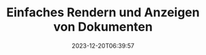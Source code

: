 ---
############################# Static ##########################
layout: "family"
date: 2023-12-20T06:39:57
draft: false

product: "Viewer"
product_tag: "viewer"

############################# Head ############################
head_title: "API zum Rendern und Anzeigen von Dokumenten | On-Premise-API und Online-Service"
head_description: "Rendern und betrachten Sie Word-, PDF-, Excel-, Powerpoint- oder Bilddateien einfach und kostenlos"

############################# Header ##########################
title: "Einfaches Rendern und Anzeigen von Dokumenten"
description: |
  Leistungsstarke Viewer-API zum Rendern verschiedener Dateien in PDF, HTML und Bild.

  Laden Sie Dokumente aus verschiedenen Quellen, einschließlich Dateien, Streams, URLs, FTP-Servern, Amazon S3, Azure Blob Storage und mehr.

  Generieren Sie reaktionsfähige HTML-Seiten, schützen Sie die ausgegebenen PDF-Dateien und ordnen Sie ihre Seiten neu an, drehen Sie Seiten, rendern Sie bei Bedarf Notizen und Kommentare.

############################# Platforms ############################
supported_platforms:
  enable: true  
  head_title: "Wählen Sie Ihre Plattform"
  title: "Unterstützte Plattformen"
  description: "Die GroupDocs.Viewer-Bibliothek unterstützt die folgenden Betriebssysteme und Frameworks"
  details_link_title: "Erfahren Sie mehr"
  items:
    # supported_platforms loop
    - title: ".NET"
      description: "GroupDocs.Viewer for .NET"
      color: "blue"
      tag: "net"
      link: "/viewer/net/"
      features_link: "https://docs.groupdocs.com/viewer/net/system-requirements/"
      features:
        # features loop
        - content: ".NET Framework 4.6.2+  <br>  .NET Core 3.1  <br>  .NET 6+"
          rows: "3"
        # features loop
        - content: "Windows, Linux"
          rows: "1"
        # features loop
        - content: "Über 180 Dateiformate"
          rows: "1"
        # features loop
        - content: "UI-Paket für ASP.NET Core"
          rows: "1"
        # features loop
        - content: "ASP.NET WebForms Demo  <br>  ASP.NET MVC Demo  <br>  ASP.NET Core Demo"
          rows: "3"
    
    # supported_platforms loop
    - title: "Java"
      description: "GroupDocs.Viewer for Java"
      color: "red"
      tag: "java"
      link: "/viewer/java/"
      features_link: "https://docs.groupdocs.com/viewer/java/system-requirements/"
      features:
        # features loop
        - content: "J2SE 8.0 (1.8)+"
          rows: "3"
        # features loop
        - content:  "Windows, Linux, macOS"
          rows: "1"       
        # features loop
        - content: "Über 180 Dateiformate"
          rows: "1"
        # features loop
        - content:  "UI-Paket für Spring und Dropwizard"
          rows: "1"
        # features loop
        - content:  "Spring Demo  <br>  Dropwizard demo"
          rows: "3"

    # supported_platforms loop
    - title: "Node.js"
      description: "GroupDocs.Viewer for Node.js"
      color: "green"
      tag: "nodejs-java"
      link: "/viewer/nodejs-java/"
      features_link: "https://docs.groupdocs.com/viewer/nodejs-java/system-requirements/"
      features:
        # features loop
        - content: "Node.js 16+  <br>  and J2SE 8.0 (1.8)+"
          rows: "3"
        # features loop
        - content:  "Windows, Linux, macOS"
          rows: "1"
        # features loop
        - content:  "Über 180 Dateiformate"
          rows: "1"
        # features loop
        - content:  "UI-Paket – bald verfügbar"
          rows: "1" 
        # features loop
        - content:  "Demo – bald verfügbar"
          rows: "3" 


############################# Features ############################

features:
  enable: true
  title: "Funktionsumfang von GroupDocs.Viewer"
  description: "API zum Rendern von Dateien verschiedener Typen wie HTML, PDF, PNG und JPEG in Anwendungen, um sie ohne Software von Drittanbietern anzuzeigen."

  items:
    # feature loop
    - icon: "view"
      title: "Dokumente und Bilder ansehen"
      content: "Zeigen Sie Dokumente an, indem Sie sie als HTML-, PDF-, PNG- und JPEG-Dateien rendern."

    # feature loop
    - icon: "password"
      title: "Öffnen Sie geschützte Dokumente"
      content: "Geben Sie ein Passwort an, um verschlüsselte Dokumente zu öffnen."

    # feature loop
    - icon: "load"
      title: "Laden Sie Dateien von überall"
      content: "Laden Sie Dokumente aus verschiedenen Dateien, URLs, FTP-Servern, Amazon S3 und mehr."
    
    # feature loop
    - icon: "pages"
      title: "Rendern Sie alle oder bestimmte Seiten"
      content: "Geben Sie einen Bereich von Seitenzahlen an, die gerendert werden sollen."


############################# Code samples ############################
code_samples:
  enable: true
  title: "GroupDocs.Viewer-Codebeispiele"
  description: "Einige Anwendungsfälle typischer GroupDocs.Viewer-Vorgänge in C#, Java, TypeScript"
  items:
    # code sample loop
    - title: "So rendern Sie DOCX-Dateien in PDF"
      content: |
       Rendern Sie DOCX-Dokumente in PDF, ohne dass Microsoft Word oder andere Software installiert ist. Laden Sie DOCX-Dateien ganz einfach in Ihre .NET-Anwendung und zeigen Sie sie an, egal ob es sich um eine Web- oder Desktop-Anwendung handelt. Hier ist ein Beispiel für das Rendern einer DOCX-Datei in PDF:
      samples:
        - language: "C#"
          color: "blue"
          content: |
            ```csharp {style=abap}   
            // Laden Sie die DOCX-Datei zum Rendern
            using (Viewer viewer = new Viewer("sample.docx"))
            {
              // Rendern Sie DOCX in eine PDF-Datei
              PdfViewOptions viewOptions = new PdfViewOptions();
              viewer.View(viewOptions);
            }
            ```
        - language: "Java"
          color: "red"
          content: |
            ```java {style=abap}   
            import com.groupdocs.viewer.Viewer;
            import com.groupdocs.viewer.options.PdfViewOptions;
            // ...
            // Laden Sie die DOCX-Datei zum Rendern
            try (Viewer viewer = new Viewer("sample.docx")) {
                // Rendern Sie DOCX in eine PDF-Datei
                PdfViewOptions viewOptions = new PdfViewOptions();
                viewer.view(viewOptions);
            }
            ```
        - language: "TypeScript"
          color: "green"
          content: |
            ```javascript {style=abap}  
            // Laden Sie die DOCX-Datei zum Rendern
            const viewer = new groupdocs.viewer.Viewer("sample.docx")
            
            // Rendern Sie DOCX in eine PDF-Datei
            const viewOptions = groupdocs.viewer.PdfViewOptions(output.pdf)
            viewer.view(viewOptions)
            ```


############################# Formats ############################
formats:
  enable: true
  title:  "Über 180 Dateiformate werden unterstützt"
  description: "GroupDocs.Viewer unterstützt Vorgänge mit den gängigsten [Dateiformaten](https://docs.groupdocs.com/viewer/net/supported-document-formats/)"


############################# Metrics ############################

metrics:
  enable: true
  title: "Detaillierte Kennzahlen und statistische Erkenntnisse"
  description: "Tauchen Sie ein in eine detaillierte Aufschlüsselung unserer Schlüsselzahlen und bieten Sie umfassende Kennzahlen und statistische Einblicke in unsere Erfolge, Auswirkungen und unser Wachstum."

  items:
    # metrics loop
    - number: "180+"
      title: "Unterstützte Formate"
      content: "Sehen Sie sich problemlos über 180 Dateiformate an, darunter Dokumente, Bilder und CAD-Zeichnungen. Überwinden Sie Kompatibilitätsbarrieren und greifen Sie mit unserer umfassenden Anzeigelösung mühelos auf verschiedene Dateien zu."
    # metrics loop
    - number: "1.0M"
      title: "NuGet-Downloads"
      content: "Unsere NuGet-Paketlösung hat sich zu einer vertrauenswürdigen und weit verbreiteten Ressource in der Entwicklergemeinschaft entwickelt und bietet nahtlose Integration und wertvolle Funktionalität für unzählige Projekte."

    # metrics loop
    - number: "10+"
      title: "Bibliotheken"
      content: "Unser Produkt umfasst mehr als 10 Bibliotheken und bietet erweiterte Funktionen zur Optimierung der Leistung. Diese Bibliotheken sind darauf ausgelegt, unterschiedliche Entwicklungsanforderungen mit beispiellosen Fähigkeiten zu erfüllen."
    
    # metrics loop
    - number: "100+"
      title: "Zufriedene Kunden"
      content: "Wir beliefern die bekanntesten Marken rund um den Globus. Entdecken Sie, warum Hunderte GroupDocs.Viewer lieben! Entdecken Sie nahtlose Navigation, bequeme Zusammenarbeit und beispiellose Benutzerfreundlichkeit. Jetzt beitreten!"


############################# Customers ############################
# logo size X1 => 170:70  X2 => 340 : 140

customers:
  enable: true
  title: "Unsere zufriedenen Kunden"
  description: "GroupDocs-Bibliotheken werden von weltweit bekannten und angesehenen Marken auf der ganzen Welt eingesetzt."

  items:
    # customers loop
    - title: "BenQ Corporation"
      logo: "benq"
    # customers loop
    - title: "Nasdaq Stock Market"
      logo: "nasdaq"
    # customers loop
    - title: "AT&T Inc."
      logo: "att"
    # customers loop
    - title: "AstraZeneca"
      logo: "astrazeneca"
    # customers loop
    - title: "Central Bank of Argentina"
      logo: "argentinacentralbank"
    # customers loop
    - title: "Roche Holding AG"
      logo: "roche"
    # customers loop
    - title: "Capita"
      logo: "capita"
    # customers loop
    - title: "Axa S.A."
      logo: "axa"
    # customers loop
    - title: "Instructure Inc."
      logo: "instructure"
     # customers loop
    - title: "Wipro"
      logo: "wipro"



############################# Actions ############################

actions:
  enable: true
  title: "Bereit anzufangen?"
  description: "Testen Sie die Funktionen von GroupDocs.Viewer kostenlos oder fordern Sie eine Lizenz an"

  items:
    #  loop
    - title: ".NET"
      link: "/viewer/net/"
      color: "blue"
        #  loop
    - title: "Java"
      link: "/viewer/java/"
      color: "red"
        #  loop
    - title: "Node.js"
      link: "/viewer/nodejs-java/"
      color: "green"


############################# Faq ############################

faq:
  enable: true
  title: "Häufige Fragen und Bedenken"
  description: "In unserem FAQ-Bereich finden Sie Antworten auf häufig gestellte Fragen, um schnell auf Ihre Fragen und Bedenken einzugehen."

  items:
    #  loop
    - question: "Kann ich GroupDocs-Produkte vor dem Kauf testen?"
      answer: |
        Ja! Für alle GroupDocs-Produkte ist eine risikofreie Testversion verfügbar. Wir empfehlen Entwicklern dringend, unsere APIs vor dem Kauf herunterzuladen und auszuprobieren, um sicherzustellen, dass sie Ihre Anforderungen zu 100 % erfüllen.
    #  loop
    - question: "Führt GroupDocs Produktvorführungen durch?"
      answer: |
        Nein, unser Fokus liegt auf unseren APIs und der Herstellung möglichst funktionaler und stabiler Produkte. Wir bieten voll funktionsfähige und kostenlose Testversionen in Form einer [temporären Lizenz](https://purchase.groupdocs.com/temporary-license/) an, damit Sie das Produkt selbst testen können.
    #  loop
    - question: "Wo kann ich das Produkt herunterladen?"
      answer: |
        Alle Produkte können von der [Website](https://releases.groupdocs.com) heruntergeladen werden. Wir versenden keine physischen Kopien unserer Software per Post.    
    #  loop
    - question: "Gelten GroupDocs-Entwicklerlizenzen pro Benutzer oder pro benanntem Benutzer?"
      answer: |
        GroupDocs Developer-Lizenzen gelten pro Benutzer, nicht pro benanntem Benutzer. Wir verstehen, dass sich die Mitglieder eines Codierungsteams im Laufe der Zeit ändern können und dass es nicht praktikabel ist, die Lizenz jedes Mal aktualisieren zu müssen.
    #  loop
    - question: "Benötigen wir eine Lizenz nur für aktive Entwickler? Wir haben zum Beispiel ein Team aus zwei Entwicklern, die in Schicht A arbeiten, und ein zweites Team aus zwei Entwicklern, die in Schicht B arbeiten. Brauchen wir in dieser Situation zwei oder vier Lizenzen?"
      answer: |
        Alle Entwickler, die an dem Projekt arbeiten, müssen lizenziert sein. In dieser Situation geht GroupDocs davon aus, dass Ihr Team aus vier Mitgliedern besteht (auch wenn diese zu unterschiedlichen Zeiten arbeiten).

############################# Cloud ############################

cloud_links:
  enable: true
  title: "GroupDocs.Viewer Low-Code-APIs"
  description: "Beschleunigen Sie die Anzeige von Dokumenten oder Bildern in jeder Art von Anwendung mit unserer cloudbasierten REST-API"

  items:
    #  loop
    - icon: "groupdocs_viewer-for-curl"
      title: "GroupDocs.Viewer Cloud for cURL"
      link: "https://products.groupdocs.cloud/viewer/curl"
      content: "Verwenden Sie die cURL RESTful Document Viewer-API, um Microsoft Office, PDF und verschiedene andere Standarddateiformate in Ihren Anwendungen effizient darzustellen und darzustellen."

    #  loop
    - icon: "groupdocs_viewer-for-net"
      title: "GroupDocs.Viewer Cloud for .NET"
      link: "https://products.groupdocs.cloud/viewer/net"
      content: "Verbessern Sie die Anzeigefunktionen für Dokumente in .NET-Anwendungen mit dem Cloud SDK für .NET. Zeigen Sie Dokumente nahtlos in den Formaten HTML, PDF oder Bild an."
    #  loop
    - icon: "groupdocs_viewer-for-java"
      title: "GroupDocs.Viewer Cloud for Java"
      link: "https://products.groupdocs.cloud/viewer/java"
      content: "Integrieren Sie erweiterte Dokument-Rendering-Funktionen in Ihre Java-Anwendungen mit einem speziell entwickelten Document Viewer SDK für Java."

############################# Apps ############################

app_links:
  enable: true
  title: "GroupDocs.Viewer NoCode-Apps"
  description: "Online-Anwendung, mit der Sie über 180 gängige Dateiformate im Browser anzeigen können"

  items:
    #  loop
    - icon: "groupdocs_viewer-app"
      title: "GroupDocs.Viewer Total"
      link: "https://products.groupdocs.app/viewer/total"
      content: "Entdecken Sie eine kostenlose Online-Anwendung, um über 180 Dateiformate direkt in Ihrem bevorzugten Webbrowser anzuzeigen."

    #  loop
    - icon: "groupdocs_words-app"
      title:  "GroupDocs.Viewer DOCX"
      link: "https://products.groupdocs.app/viewer/docx"
      content: "Webbasiertes Tool zum mühelosen Anzeigen von Microsoft Word-Dateien auf verschiedenen Geräten."

    #  loop
    - icon: "groupdocs_pdf-app"
      title:  "GroupDocs.Viewer PDF"
      link: "https://products.groupdocs.app/viewer/pdf"
      content: "Öffnen und betrachten Sie PDF-Dateien online mit dem kostenlosen PDF-Viewer."
    

---
